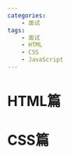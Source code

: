 ```yaml
---
categories:
    - 面试
tags:
    - 面试
    - HTML
    - CSS
    - JavaScript
---
```


# HTML篇




# CSS篇

